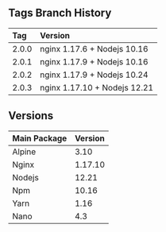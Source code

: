 ## Tags Branch History

Tag          | Version
:------------|:----------
 2.0.0       | nginx 1.17.6 + Nodejs 10.16
 2.0.1       | nginx 1.17.9 + Nodejs 10.16
 2.0.2       | nginx 1.17.9 + Nodejs 10.24
 2.0.3       | nginx 1.17.10 + Nodejs 12.21
 
## Versions

Main Package  | Version
:-------------|:----------
 Alpine       | 3.10
 Nginx       | 1.17.10
 Nodejs       | 12.21
 Npm       | 10.16
 Yarn       | 1.16
 Nano       | 4.3
